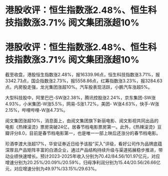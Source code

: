 # 港股收评：恒生指数涨2.48%、恒生科技指数涨3.71% 阅文集团涨超10%

# 港股收评：恒生指数涨2.48%、恒生科技指数涨3.71% 阅文集团涨超10%

截至收盘，港股恒生指数涨2.48%，报16339.96点，恒生科技指数涨3.71%，报3342.73点，国企指数涨2.73%，报5558.86点，红筹指数涨3.23%，报3284.63点。内房股走强，龙光集团涨超10%。汽车股表现活跃，小鹏汽车涨超5%。

大型科技股中，阿里巴巴-SW涨2.38%，腾讯控股涨2.24%，京东集团-SW涨4.93%，小米集团-W涨5.5%，网易-S涨1.72%，美团-
W涨4.63%，快手-W涨2.15%，哔哩哔哩-W涨4.73%。

阅文集团涨超10%，消息面上，由阅文集团旗下新丽电影、阅文影视共同出品的电影《热辣滚烫》票房突破24亿，居春节档电影票房第一。此外，《热辣滚烫》豆瓣评分8.0，目前是春节档电影第一，也是唯一一部上映后还涨分的春节档电影。

珍酒李渡大涨超17%，华安证券近日给予该股“买入”评级，看好公司作为品牌底蕴深厚且产品矩阵丰富的白酒企业，通过产品结构持续升级与渠道拓展稳步推进，带动业绩快速增长。预计2023-2025年收入分别为70.42/84.56/101.97亿元，对应增速分别为20.25%/20.09%/20.59%，归母净利润分别为15.44/20.56/26.66亿元，对应增速分别为49.97%/33.15%/29.63%。

